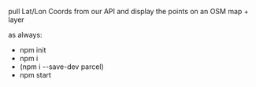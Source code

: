 
pull Lat/Lon Coords from our API and display the points on an OSM map + layer

as always:
* npm init
* npm i
* (npm i --save-dev parcel)
* npm start
